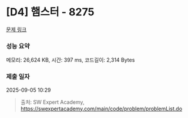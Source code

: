 # [D4] 햄스터 - 8275 

[문제 링크](https://swexpertacademy.com/main/code/problem/problemDetail.do?contestProbId=AWxQ310aOlQDFAWL) 

### 성능 요약

메모리: 26,624 KB, 시간: 397 ms, 코드길이: 2,314 Bytes

### 제출 일자

2025-09-05 10:29



> 출처: SW Expert Academy, https://swexpertacademy.com/main/code/problem/problemList.do